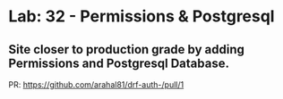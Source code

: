 # Lab: 32 - Permissions & Postgresql

## Site closer to production grade by adding Permissions and Postgresql Database.

PR: https://github.com/arahal81/drf-auth-/pull/1
